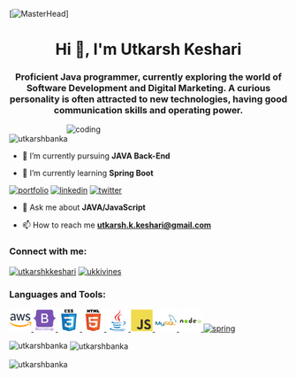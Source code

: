 [![MasterHead](https://raw.githubusercontent.com/owntheweb/discord-animated-welcome-bot/master/img/welcome.gif)]
<h1 align="center">Hi 👋, I'm Utkarsh Keshari</h1>
<h3 align="center">Proficient Java programmer, currently exploring the world of Software Development and Digital Marketing. A curious personality is often attracted to new technologies, having good communication skills and operating power.</h3>
<img  align="right" alt="coding" width="400" src="https://cdn.dribbble.com/users/1162077/screenshots/3848914/programmer.gif">
<p align="left"> <img src="https://komarev.com/ghpvc/?username=utkarshbanka&label=Profile%20views&color=0e75b6&style=flat" alt="utkarshbanka" /> </p>

- 🔭 I’m currently pursuing **JAVA Back-End**

- 🌱 I’m currently learning **Spring Boot**


[![portfolio](https://img.shields.io/badge/my_portfolio-000?style=for-the-badge&logo=ko-fi&logoColor=white)](https://utkarshbanka.github.io)
[![linkedin](https://img.shields.io/badge/linkedin-0A66C2?style=for-the-badge&logo=linkedin&logoColor=white)](https://www.linkedin.com/utkarsh-k-keshari)
[![twitter](https://img.shields.io/badge/twitter-1DA1F2?style=for-the-badge&logo=twitter&logoColor=white)](https://twitter.com/utkarshbanka)




- 💬 Ask me about **JAVA/JavaScript**

- 📫 How to reach me **utkarsh.k.keshari@gmail.com**


<h3 align="left">Connect with me:</h3>
<p align="left">
<a href="https://twitter.com/utkarshkkeshari" target="blank"><img align="center" src="https://raw.githubusercontent.com/rahuldkjain/github-profile-readme-generator/master/src/images/icons/Social/twitter.svg" alt="utkarshkkeshari" height="30" width="40" /></a>
<a href="https://fb.com/ukkivines" target="blank"><img align="center" src="https://raw.githubusercontent.com/rahuldkjain/github-profile-readme-generator/master/src/images/icons/Social/facebook.svg" alt="ukkivines" height="30" width="40" /></a>
</p>

<h3 align="left">Languages and Tools:</h3>
<p align="left"> <a href="https://aws.amazon.com" target="_blank" rel="noreferrer"> <img src="https://raw.githubusercontent.com/devicons/devicon/master/icons/amazonwebservices/amazonwebservices-original-wordmark.svg" alt="aws" width="40" height="40"/> </a> <a href="https://getbootstrap.com" target="_blank" rel="noreferrer"> <img src="https://raw.githubusercontent.com/devicons/devicon/master/icons/bootstrap/bootstrap-plain-wordmark.svg" alt="bootstrap" width="40" height="40"/> </a> <a href="https://www.w3schools.com/css/" target="_blank" rel="noreferrer"> <img src="https://raw.githubusercontent.com/devicons/devicon/master/icons/css3/css3-original-wordmark.svg" alt="css3" width="40" height="40"/> </a> <a href="https://www.w3.org/html/" target="_blank" rel="noreferrer"> <img src="https://raw.githubusercontent.com/devicons/devicon/master/icons/html5/html5-original-wordmark.svg" alt="html5" width="40" height="40"/> </a> <a href="https://www.java.com" target="_blank" rel="noreferrer"> <img src="https://raw.githubusercontent.com/devicons/devicon/master/icons/java/java-original.svg" alt="java" width="40" height="40"/> </a> <a href="https://developer.mozilla.org/en-US/docs/Web/JavaScript" target="_blank" rel="noreferrer"> <img src="https://raw.githubusercontent.com/devicons/devicon/master/icons/javascript/javascript-original.svg" alt="javascript" width="40" height="40"/> </a> <a href="https://www.mysql.com/" target="_blank" rel="noreferrer"> <img src="https://raw.githubusercontent.com/devicons/devicon/master/icons/mysql/mysql-original-wordmark.svg" alt="mysql" width="40" height="40"/> </a> <a href="https://nodejs.org" target="_blank" rel="noreferrer"> <img src="https://raw.githubusercontent.com/devicons/devicon/master/icons/nodejs/nodejs-original-wordmark.svg" alt="nodejs" width="40" height="40"/> </a> <a href="https://spring.io/" target="_blank" rel="noreferrer"> <img src="https://www.vectorlogo.zone/logos/springio/springio-icon.svg" alt="spring" width="40" height="40"/> </a> </p>

<p><img align="left" src="https://github-readme-stats.vercel.app/api/top-langs?username=utkarshbanka&show_icons=true&locale=en&layout=compact" alt="utkarshbanka" /></p>

<p>&nbsp;<img align="center" src="https://github-readme-stats.vercel.app/api?username=utkarshbanka&show_icons=true&locale=en" alt="utkarshbanka" /></p>

<p><img align="center" src="https://github-readme-streak-stats.herokuapp.com/?user=utkarshbanka&" alt="utkarshbanka" /></p>
